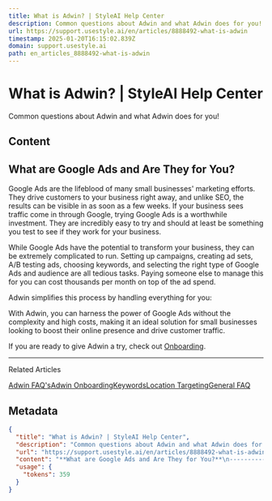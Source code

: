 ```yaml
---
title: What is Adwin? | StyleAI Help Center
description: Common questions about Adwin and what Adwin does for you!
url: https://support.usestyle.ai/en/articles/8888492-what-is-adwin
timestamp: 2025-01-20T16:15:02.839Z
domain: support.usestyle.ai
path: en_articles_8888492-what-is-adwin
---
```


# What is Adwin? | StyleAI Help Center


Common questions about Adwin and what Adwin does for you!


## Content

**What are Google Ads and Are They for You?**
---------------------------------------------

Google Ads are the lifeblood of many small businesses' marketing efforts. They drive customers to your business right away, and unlike SEO, the results can be visible in as soon as a few weeks. If your business sees traffic come in through Google, trying Google Ads is a worthwhile investment. They are incredibly easy to try and should at least be something you test to see if they work for your business.

While Google Ads have the potential to transform your business, they can be extremely complicated to run. Setting up campaigns, creating ad sets, A/B testing ads, choosing keywords, and selecting the right type of Google Ads and audience are all tedious tasks. Paying someone else to manage this for you can cost thousands per month on top of the ad spend.

Adwin simplifies this process by handling everything for you:

With Adwin, you can harness the power of Google Ads without the complexity and high costs, making it an ideal solution for small businesses looking to boost their online presence and drive customer traffic.

If you are ready to give Adwin a try, check out [Onboarding](https://support.usestyle.ai/en/articles/9025047-adwin-onboarding).

* * *

Related Articles

[Adwin FAQ's](https://support.usestyle.ai/en/articles/9024943-adwin-faq-s)[Adwin Onboarding](https://support.usestyle.ai/en/articles/9025047-adwin-onboarding)[Keywords](https://support.usestyle.ai/en/articles/9025799-keywords)[Location Targeting](https://support.usestyle.ai/en/articles/9025823-location-targeting)[General FAQ](https://support.usestyle.ai/en/articles/9307606-general-faq)

## Metadata

```json
{
  "title": "What is Adwin? | StyleAI Help Center",
  "description": "Common questions about Adwin and what Adwin does for you!",
  "url": "https://support.usestyle.ai/en/articles/8888492-what-is-adwin",
  "content": "**What are Google Ads and Are They for You?**\n---------------------------------------------\n\nGoogle Ads are the lifeblood of many small businesses' marketing efforts. They drive customers to your business right away, and unlike SEO, the results can be visible in as soon as a few weeks. If your business sees traffic come in through Google, trying Google Ads is a worthwhile investment. They are incredibly easy to try and should at least be something you test to see if they work for your business.\n\nWhile Google Ads have the potential to transform your business, they can be extremely complicated to run. Setting up campaigns, creating ad sets, A/B testing ads, choosing keywords, and selecting the right type of Google Ads and audience are all tedious tasks. Paying someone else to manage this for you can cost thousands per month on top of the ad spend.\n\nAdwin simplifies this process by handling everything for you:\n\nWith Adwin, you can harness the power of Google Ads without the complexity and high costs, making it an ideal solution for small businesses looking to boost their online presence and drive customer traffic.\n\nIf you are ready to give Adwin a try, check out [Onboarding](https://support.usestyle.ai/en/articles/9025047-adwin-onboarding).\n\n* * *\n\nRelated Articles\n\n[Adwin FAQ's](https://support.usestyle.ai/en/articles/9024943-adwin-faq-s)[Adwin Onboarding](https://support.usestyle.ai/en/articles/9025047-adwin-onboarding)[Keywords](https://support.usestyle.ai/en/articles/9025799-keywords)[Location Targeting](https://support.usestyle.ai/en/articles/9025823-location-targeting)[General FAQ](https://support.usestyle.ai/en/articles/9307606-general-faq)",
  "usage": {
    "tokens": 359
  }
}
```
